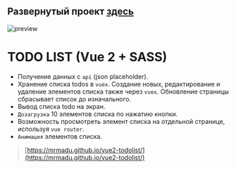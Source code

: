 
## Развернутый проект [здесь](https://mrmadu.github.io/vue2-todolist/)

![preview](https://user-images.githubusercontent.com/22976310/192249955-0f42db51-6f8c-46d6-8802-68d804ca54ca.gif)

# TODO LIST (Vue 2 + SASS)

- Получение данных с `api` (json placeholder).
- Хранение списка todos в `vuex`. Создание новых, редактирование и удаление элементов списка также через `vuex`. Обновление страницы сбрасывает список до изначального.
- Вывод списка todo на экран.
- `Дозагрузка` 10 элементов списка по нажатию кнопки.
- Возможность просмотреть элемент списка на отдельной странице, используя `vue router`.
- `Анимация` элементов списка.

> [https://mrmadu.github.io/vue2-todolist/](https://mrmadu.github.io/vue2-todolist/)
